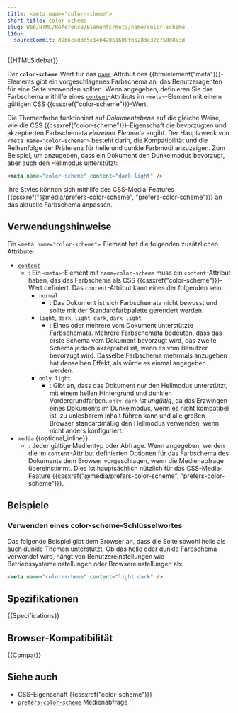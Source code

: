 ```yaml
---
title: <meta name="color-scheme">
short-title: color-scheme
slug: Web/HTML/Reference/Elements/meta/name/color-scheme
l10n:
  sourceCommit: d9b6cad3b5e14b42061608fb5283e32c75808a3d
---
```


{{HTMLSidebar}}

Der **`color-scheme`**-Wert für das [`name`](/de/docs/Web/HTML/Reference/Elements/meta#name)-Attribut des {{htmlelement("meta")}}-Elements gibt ein vorgeschlagenes Farbschema an, das Benutzeragenten für eine Seite verwenden sollten. Wenn angegeben, definieren Sie das Farbschema mithilfe eines [`content`](/de/docs/Web/HTML/Reference/Elements/meta#content)-Attributs im `<meta>`-Element mit einem gültigen CSS {{cssxref("color-scheme")}}-Wert.

Die Themenfarbe funktioniert auf _Dokumentebene_ auf die gleiche Weise, wie die CSS {{cssxref("color-scheme")}}-Eigenschaft die bevorzugten und akzeptierten Farbschemata _einzelner Elemente_ angibt. Der Hauptzweck von `<meta name="color-scheme">` besteht darin, die Kompatibilität und die Reihenfolge der Präferenz für helle und dunkle Farbmodi anzuzeigen. Zum Beispiel, um anzugeben, dass ein Dokument den Dunkelmodus bevorzugt, aber auch den Hellmodus unterstützt:

```html
<meta name="color-scheme" content="dark light" />
```

Ihre Styles können sich mithilfe des CSS-Media-Features {{cssxref("@media/prefers-color-scheme", "prefers-color-scheme")}} an das aktuelle Farbschema anpassen.

## Verwendungshinweise

Ein `<meta name="color-scheme">`-Element hat die folgenden zusätzlichen Attribute:

- [`content`](/de/docs/Web/HTML/Reference/Elements/meta#content)
  - : Ein `<meta>`-Element mit `name=color-scheme` muss ein `content`-Attribut haben, das das Farbschema als CSS {{cssxref("color-scheme")}}-Wert definiert.
    Das `content`-Attribut kann eines der folgenden sein:
    - `normal`
      - : Das Dokument ist sich Farbschemata nicht bewusst und sollte mit der Standardfarbpalette gerendert werden.
    - `light`, `dark`, `light dark`, `dark light`
      - : Eines oder mehrere vom Dokument unterstützte Farbschemata.
        Mehrere Farbschemata bedeuten, dass das erste Schema vom Dokument bevorzugt wird, das zweite Schema jedoch akzeptabel ist, wenn es vom Benutzer bevorzugt wird.
        Dasselbe Farbschema mehrmals anzugeben hat denselben Effekt, als würde es einmal angegeben werden.
    - `only light`
      - : Gibt an, dass das Dokument _nur_ den Hellmodus unterstützt, mit einem hellen Hintergrund und dunklen Vordergrundfarben.
        `only dark` _ist ungültig_, da das Erzwingen eines Dokuments im Dunkelmodus, wenn es nicht kompatibel ist, zu unlesbarem Inhalt führen kann und alle großen Browser standardmäßig den Hellmodus verwenden, wenn nicht anders konfiguriert.
- `media` {{optional_inline}}
  - : Jeder gültige Medientyp oder Abfrage.
    Wenn angegeben, werden die im `content`-Attribut definierten Optionen für das Farbschema des Dokuments dem Browser vorgeschlagen, wenn die Medienabfrage übereinstimmt.
    Dies ist hauptsächlich nützlich für das CSS-Media-Feature {{cssxref("@media/prefers-color-scheme", "prefers-color-scheme")}}.

## Beispiele

### Verwenden eines color-scheme-Schlüsselwortes

Das folgende Beispiel gibt dem Browser an, dass die Seite sowohl helle als auch dunkle Themen unterstützt. Ob das helle oder dunkle Farbschema verwendet wird, hängt von Benutzereinstellungen wie Betriebssystemeinstellungen oder Browsereinstellungen ab:

```html
<meta name="color-scheme" content="light dark" />
```

## Spezifikationen

{{Specifications}}

## Browser-Kompatibilität

{{Compat}}

## Siehe auch

- CSS-Eigenschaft {{cssxref("color-scheme")}}
- [`prefers-color-scheme`](/de/docs/Web/CSS/@media/prefers-color-scheme) Medienabfrage

